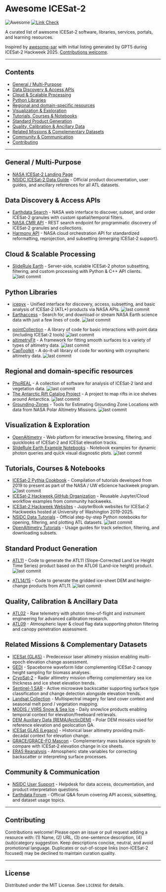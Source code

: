 # Awesome ICESat-2
![Awesome](https://cdn.rawgit.com/sindresorhus/awesome/d7305f38d29fed78fa85652e3a63e154dd8e8829/media/badge.svg) [![Link Check](https://github.com/ICESAT-2HackWeek/awesome-icesat2/actions/workflows/link-check.yml/badge.svg)](https://github.com/ICESAT-2HackWeek/awesome-icesat2/actions/workflows/link-check.yml)

A curated list of awesome ICESat-2 software, libraries, services, portals, and learning resources.

Inspired by [awesome-sar](https://github.com/RadarCODE/awesome-sar) with initial listing generated by GPT5 during ICESat-2 Hackweek 2025. [Contributions welcome](#contributing).

---

## Contents

- [General / Multi-Purpose](#general--multi-purpose)
- [Data Discovery & Access APIs](#data-discovery--access-apis)
- [Cloud & Scalable Processing](#cloud--scalable-processing)
- [Python Libraries](#python-libraries)
- [Regional and domain-specific resources](#regional-and-domain-specific-resources)
- [Visualization & Exploration](#visualization--exploration)
- [Tutorials, Courses & Notebooks](#tutorials-courses--notebooks)
- [Standard Product Generation](#standard-product-generation)
- [Quality, Calibration & Ancillary Data](#quality-calibration--ancillary-data)
- [Related Missions & Complementary Datasets](#related-missions--complementary-datasets)
- [Community & Communication](#community--communication)
- [Contributing](#contributing)

---

## General / Multi-Purpose

* [NASA ICESat-2 Landing Page](https://www.earthdata.nasa.gov/data/platforms/space-based-platforms/icesat-2)
* [NSIDC ICESat-2 Data Guide](https://nsidc.org/data/icesat-2) - Official product documentation, user guides, and ancillary references for all ATL datasets.

## Data Discovery & Access APIs

* [Earthdata Search](https://search.earthdata.nasa.gov/search?q=ICESat-2) - NASA web interface to discover, subset, and order ICESat-2 granules with custom spatial/temporal filters.
* [NASA CMR API](https://cmr.earthdata.nasa.gov/search/site/docs/search/api.html) - REST search endpoint for programmatic discovery of ICESat-2 granules and collections.
* [Harmony API](https://harmony.earthdata.nasa.gov/) - NASA cloud orchestration API for standardized reformatting, reprojection, and subsetting (emerging ICESat-2 support).

## Cloud & Scalable Processing

* [SlideRule Earth](https://slideruleearth.io) - Server-side, scalable ICESat-2 photon subsetting, filtering, and custom processing with Python & C++ API clients. ![last commit](https://img.shields.io/github/last-commit/SlideRuleEarth/sliderule?label=last%20commit)

## Python Libraries

* [icepyx](https://icepyx.readthedocs.io) - Unified interface for discovery, access, subsetting, and basic analysis of ICESat-2 (ATL*) products via NASA APIs. ![last commit](https://img.shields.io/github/last-commit/icesat2py/icepyx?label=last%20commit)
* [Earthaccess](https://github.com/nsidc/earthaccess) - Search for, and download or stream NASA Earth science data with just a few lines of code. ![last commit](https://img.shields.io/github/last-commit/nsidc/earthaccess?label=last%20commit)
- [pointCollection](https://github.com/SmithB/pointCollection) - A library of code for basic interactions with point data (including ICESat-2 tools) ![last commit](https://img.shields.io/github/last-commit/SmithB/pointCollection?label=last%20commit)
- [altimetryFit](https://github.com/SmithB/altimetryFit) - A framework for fitting smooth surfaces to a variety of types of altimetry data. ![last commit](https://img.shields.io/github/last-commit/SmithB/altimetryFit?label=last%20commit)
- [CapToolkit](https://github.com/nasa-jpl/captoolkit) - A do-it-all library of code for working with cryospheric altimetry data. ![last commit](https://img.shields.io/github/last-commit/nasa-jpl/captoolkit?label=last%20commit)

## Regional and domain-specific resources

- [PhoREAL](https://github.com/icesat-2UT/PhoREAL) - A collection of software for analysis of ICESat-2 land and vegetation data. ![last commit](https://img.shields.io/github/last-commit/icesat-2UT/PhoREAL?label=last%20commit)
- [The Antarctic Rift Catalog Project](https://github.com/bradlipovsky/antarctic-rift-catalog) - A project to map rifts in ice shelves around Antarctica. ![last commit](https://img.shields.io/github/last-commit/bradlipovsky/antarctic-rift-catalog?label=last%20commit)
- [Grounding-Zones](https://github.com/tsutterley/Grounding-Zones) - Tools for Estimating Grounding Zone Locations with data from NASA Polar Altimetry Missions. ![last commit](https://img.shields.io/github/last-commit/tsutterley/Grounding-Zones?label=last%20commit)

## Visualization & Exploration

* [OpenAltimetry](https://openaltimetry.earthdatacloud.nasa.gov/data/) - Web platform for interactive browsing, filtering, and quicklooks of ICESat-2 and ICESat elevation tracks.
* [SlideRule Earth Example Notebooks](https://github.com/SlideRuleEarth/sliderule-python/tree/main/examples) - Notebook examples for dynamic photon queries and quick visual diagnostic plots. ![last commit](https://img.shields.io/github/last-commit/SlideRuleEarth/sliderule-python?label=last%20commit)

## Tutorials, Courses & Notebooks

* [ICESat-2 Pythia Cookbook](https://icesat-2hackweek.github.io/icesat2-cookbook/) - Compilation of tutorials developed from 2019 to present as part of the NASA / UW eScience hackweek program. ![last commit](https://img.shields.io/github/last-commit/icesat-2hackweek/icesat2-cookbook?label=last%20commit)
* [ICESat-2 Hackweek GitHub Organization](https://github.com/ICESAT-2HackWeek) - Reusable Jupyter/Cloud workflow examples from community hackweeks.
* [ICESat-2 Hackweek Websites](https://icesat-2.hackweek.io) - JupyterBook websites for ICESat-2 Hackweeks hosted at University of Washington 2019-2025.
* [NSIDC Data Tutorials](https://github.com/nsidc/NSIDC-Data-Tutorials) - Official step-by-step Python notebooks for opening, filtering, and plotting ATL datasets. ![last commit](https://img.shields.io/github/last-commit/nsidc/NSIDC-Data-Tutorials?label=last%20commit)
* [OpenAltimetry Tutorials](https://nsidc.org/data/user-resources/help-center/how-use-openaltimetry-icesatglas-data-products) - Usage guides for track selection, filtering, and downloading subsets.

## Standard Product Generation

* [ATL11](https://github.com/suzanne64/ATL11) - Code to generate the ATL11 (Slope-Corrected Land Ice Height Time Series) product based on the ATL06 (Land-ice height) product. ![last commit](https://img.shields.io/github/last-commit/suzanne64/ATL11?label=last%20commit)

* [ATL14/15](https://github.com/SmithB/ATL1415) - Code to generate the gridded ice-sheet DEM and height-change products from ATL11. ![last commit](https://img.shields.io/github/last-commit/SmithB/ATL1415?label=last%20commit)

## Quality, Calibration & Ancillary Data

* [ATL02](https://nsidc.org/data/ATL02) - Raw telemetry with photon time-of-flight and instrument engineering for advanced calibration research.
* [ATL09](https://nsidc.org/data/ATL09) - Atmospheric layer & cloud flag data supporting photon filtering and canopy penetration assessment.

## Related Missions & Complementary Datasets

* [ICESat (GLAS)](https://nsidc.org/data/icesat) - Predecessor laser altimetry mission enabling multi-epoch elevation change assessment.
* [GEDI](https://gedi.umd.edu/) - Spaceborne waveform lidar complementing ICESat-2 canopy height sampling for biomass analyses.
* [CryoSat-2](https://earth.esa.int/eogateway/missions/cryosat) - Radar altimetry mission offering complementary sea ice thickness and ice sheet elevation trends.
* [Sentinel-1 SAR](https://dataspace.copernicus.eu/data-collections/sentinel-data/sentinel-1) - Active microwave backscatter supporting surface type classification and change detection alongside elevation trends.
* [Landsat Collection](https://landsat.gsfc.nasa.gov/) - Multispectral imagery for land cover context and seasonal melt pond / vegetation mapping.
* [MODIS / VIIRS Snow & Sea Ice](https://nsidc.org/data/modis) - Daily snow/ice products enabling temporal context for elevation/freeboard retrievals.
* [DEM Auxiliary Data (REMA/ArcticDEM)](https://www.pgc.umn.edu/data/arcticdem/) - Polar DEM mosaics used for reference elevation and geolocation QA.
* [ICESat GLAS (Legacy)](https://nsidc.org/data/icesat) - Historical laser altimetry providing multi-decadal context for elevation change.
* [GRACE/GRACE-FO Mascon](https://podaac.jpl.nasa.gov/GRACE) - Complementary mass balance signals to compare with ICESat-2 elevation change in ice sheets.
* [ERA5 Reanalysis](https://cds.climate.copernicus.eu/datasets) - Atmospheric state variables for correcting backscatter or interpreting surface processes.

## Community & Communication

* [NSIDC User Support](https://nsidc.org/support) - Helpdesk for data access, documentation, and product interpretation questions.
* [Earthdata Forum](https://forum.earthdata.nasa.gov/) - Official Q&A forum covering API access, subsetting, and dataset usage topics.

---

## Contributing

Contributions welcome! Please open an issue or pull request adding a resource with: (1) Name, (2) URL, (3) one-sentence description, (4) (sub)category suggestion. Keep descriptions concise, neutral, and avoid promotional language. Duplicates or out-of-scope links (non-ICESat-2 focused) may be declined to maintain curation quality.

---

## License

Distributed under the MIT License. See `LICENSE` for details.
